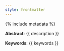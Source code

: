 ```yaml
---
style: frontmatter
---
```

{% include metadata %}

**Abstract**: {{ description }}

**Keywords**: {{ keywords }}
